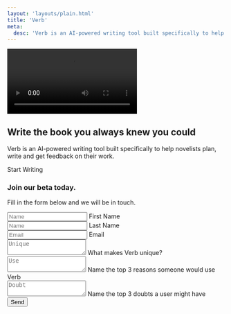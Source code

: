 ```yaml
---
layout: 'layouts/plain.html'
title: 'Verb'
meta:
  desc: 'Verb is an AI-powered writing tool built specifically to help novelists plan, write and get feedback on their work.'
---
```


<div class="container">
  <section class="md:flex justify-center ">
    <div class="md:flex md:order-2 pb-8 md:pb-0 w-full md:w-half">
      <div class="relative">
        <video class="rounded-[20px] relative z-10 shadow-yellow-50 shadow-lg " autoplay loop >
            <source src="/media/describe.webm"
                    type="video/webm">
            <source src="/media/describe.mp4"
                    type="video/mp4">
            Sorry, your browser doesn't support embedded videos.
        </video>
        <div class="w-[325px] h-[288px] bg-blurGreen absolute -top-8 -left-10 blur-3xl opacity-20"></div>
        <div class="w-[325px] h-[288px] bg-blurPurple absolute -top-8 -right-20 blur-3xl opacity-20"></div>
        <div class="w-[419px] h-[366px] bg-blurBlue absolute -bottom-10 right-8 blur-3xl opacity-20"></div> 
        <div class="w-[325px] h-[288px] bg-blurYellow absolute -bottom-20 -left-20 blur-3xl opacity-20"></div>
      </div>
    </div>
    <div class="md:flex md:order-1 w-full md:items-center md:justify-center md:w-half md:mr-20 lg:mr-0">
      <div class="lg:max-w-lg">
        <h1 class="mb-5">Write <span class="underline decoration-greenNeon decoration-5 underline-offset-[4px]">the book</span> you always knew you could</h1>
        <p class="mb-12 max-w-sm">Verb is an AI-powered writing tool built specifically to help novelists plan, write and get feedback on their work.</p>
        <a x-on:click="modal = ! modal" class="btn btn-big">Start Writing</a>
      </div>
    </div>

  </section>
</div>

<div  x-bind:class="! modal ? 'hidden' : ''" 
      x-on:click="modal = false"
      class="z-0 fixed top-0 left-0 right-0 bottom-0 backdrop-blur-sm" ></div>
<div  x-bind:class="! modal ? 'hidden' : ''"
      class="z-20 fixed md:p-12 p-4 w-[88%] bg-white top-1/2 -translate-x-1/2 ml-[-1%] left-1/2 md:left-[1/2] -translate-y-1/2  rounded-lg shadow-lg">
    <form action="https://formsubmit.co/e580d484c1b6fc937da48f7792dc6791" method="POST" >
      <div class="mb-4">
        <h3>Join our beta today.</h3>
        <p>Fill in the form below and we will be in touch.</p>
      </div>
      <div class="flex gap-4 mb-4">
        <div class="input">
          <input type="text" id="fname" placeholder="Name" class="w-full" />
          <label for="fname">First Name</label>
        </div>
        <div class="input">
          <input type="text" id="lname" placeholder="Name" class="w-full" />
          <label for="lname">Last Name</label>
        </div>
      </div>
      <div class="input mb-4">
        <input type="email" id="email" name="Email" placeholder="Email" required="" class="w-full"
        />
        <label for="email">Email</label>
      </div>
      <div class="input mb-4">
        <textarea
          id="unique"
          name="Unique"
          placeholder="Unique"
          required=""
          class="w-full"
        ></textarea>
        <label for="unique">What makes Verb unique?</label>
      </div>
      <div class="input mb-4">
        <textarea
          id="use"
          name="Use"
          placeholder="Use"
          required=""
          class="w-full"
        ></textarea>
        <label for="use">Name the top 3 reasons someone would use Verb</label>
      </div>
      <div class="input mb-4">
        <textarea
          id="doubt"
          name="Doubt"
          placeholder="Doubt"
          required=""
          class="w-full"
        ></textarea>
        <label for="doubt">Name the top 3 doubts a user might have</label>
      </div>
      <button type="submit" class="btn btn-long">Send</button>
      <input
        type="hidden"
        name="_autoresponse"
        value="Got it, thanks will be in touch."
      />
      <input
        type="hidden"
        name="_next"
        value="https://elated-cori-24a9ee.netlify.app/thanks/"
      />
    </form>
  </div>
